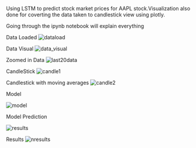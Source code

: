 Using LSTM to predict stock market prices for AAPL stock.Visualization also done for coverting the data taken to candlestick view using plotly.

Going through the ipynb notebook will explain everything

Data Loaded
![dataload](https://user-images.githubusercontent.com/62840383/191893629-cd9c11f9-ced1-4997-9aa8-5b9793e1b127.png)

Data Visual
![data_visual](https://user-images.githubusercontent.com/62840383/191893635-18472c6e-a539-4a61-9963-6cabd6947442.png)

Zoomed in Data
![last20data](https://user-images.githubusercontent.com/62840383/191893642-62b02b3b-db53-4632-b6c2-bd1c0d7c591a.png)

CandleStick
![candle1](https://user-images.githubusercontent.com/62840383/191893661-c1629bf2-74bf-47af-b7fb-f0e029770401.png)

Candlestick with moving averages
![candle2](https://user-images.githubusercontent.com/62840383/191893665-87b0154d-c3ae-4e3a-badb-814936bdade8.png)

Model

![model](https://user-images.githubusercontent.com/62840383/191893681-8373e0fd-ae90-4a70-ab9a-7defc94bbeaf.png)


Model Prediction

![results](https://user-images.githubusercontent.com/62840383/191893697-f1663c9d-dcaa-4b5d-adb2-0ab396dd846d.png)

Results
![nresults](https://user-images.githubusercontent.com/62840383/191893704-7193df03-d168-4d8b-a3fb-b213e298fcac.png)

